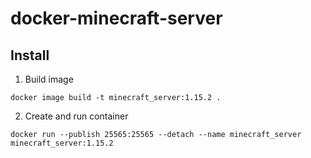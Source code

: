 # docker-minecraft-server

## Install

1. Build image

```
docker image build -t minecraft_server:1.15.2 .
```

2. Create and run container

```
docker run --publish 25565:25565 --detach --name minecraft_server minecraft_server:1.15.2
```
